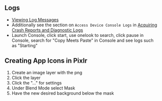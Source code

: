 

## Logs
- [Viewing Log Messages](https://developer.apple.com/documentation/os/logging/viewing_log_messages)
- Additionally see the section on `Access Device Console Logs` in [Acquiring Crash Reports and Diagnostic Logs](https://developer.apple.com/documentation/xcode/acquiring-crash-reports-and-diagnostic-logs)
- Launch Console, click start, use onelook to search, click pause in Console, search for "Copy Meets Paste" in Console and see logs such as "Starting"

## Creating App Icons in Pixlr
1. Create an image layer with the png
2. Click the layer
3. Click the "..." for settings
4. Under Blend Mode select Mask
5. Have the new desired background below the mask
